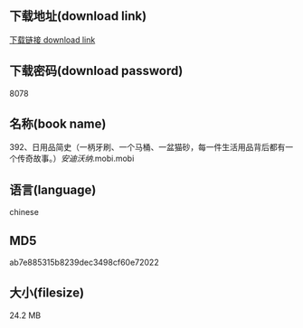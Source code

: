 ## 下载地址(download link)
[下载链接 download link](https://voluble-croquembouche-d321dc.netlify.app/?s=392%E3%80%81%E6%97%A5%E7%94%A8%E5%93%81%E7%AE%80%E5%8F%B2%EF%BC%88%E4%B8%80%E6%9F%84%E7%89%99%E5%88%B7%E3%80%81%E4%B8%80%E4%B8%AA%E9%A9%AC%E6%A1%B6%E3%80%81%E4%B8%80%E7%9B%86%E7%8C%AB%E7%A0%82%EF%BC%8C%E6%AF%8F%E4%B8%80%E4%BB%B6%E7%94%9F%E6%B4%BB%E7%94%A8%E5%93%81%E8%83%8C%E5%90%8E%E9%83%BD%E6%9C%89%E4%B8%80%E4%B8%AA%E4%BC%A0%E5%A5%87%E6%95%85%E4%BA%8B%E3%80%82%EF%BC%89_%E5%AE%89%E8%BF%AA%E6%B2%83%E7%BA%B3_.mobi)

## 下载密码(download password)
8078

## 名称(book name)
392、日用品简史（一柄牙刷、一个马桶、一盆猫砂，每一件生活用品背后都有一个传奇故事。）_安迪沃纳_.mobi.mobi

## 语言(language)
chinese

## MD5
ab7e885315b8239dec3498cf60e72022

## 大小(filesize)
24.2 MB
